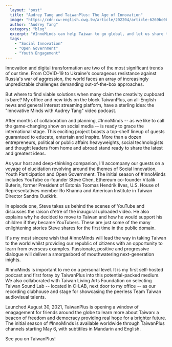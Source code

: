 ```yaml
---
  layout: "post"
  title: "Audrey Tang and TaiwanPlus: The Age of Innovation"
  image: "https://cdn-cw-english.cwg.tw/article/202204/article-6269bc0b2e98b.jpg"
  author: "Audrey Tang"
  category: "blog"
  excerpt: "#InnoMinds can help Taiwan to go global, and let us share these precious experiences with the world."
  tags: 
    - "Social Innovation"
    - "Open Government"
    - "Youth Engagement"
---
```



Innovation and digital transformation are two of the most significant trends of our time. From COVID-19 to Ukraine's courageous resistance against Russia's war of aggression, the world faces an array of increasingly unpredictable challenges demanding out-of-the-box approaches.

But where to find viable solutions when many claim the creativity cupboard is bare? My office and new kids on the block TaiwanPlus, an all-English news and general interest streaming platform, have a sterling idea: the "Innovative Minds with Audrey Tang" video podcast.

After months of collaboration and planning, #InnoMinds -- as we like to call the game-changing show on social media -- is ready to grace the international stage. This exciting project boasts a top-shelf lineup of guests guaranteed to educate, entertain and inspire. More than a dozen entrepreneurs, political or public affairs heavyweights, social technologists and thought leaders from home and abroad stand ready to share the latest and greatest ideas.

As your host and deep-thinking companion, I'll accompany our guests on a voyage of elucidation revolving around the themes of Social Innovation, Youth Participation and Open Government. The initial season of #InnoMinds includes YouTube co-founder Steve Chen, Ethereum co-founder Vitalik Buterin, former President of Estonia Toomas Hendrik Ilves, U.S. House of Representatives member Ro Khanna and American Institute in Taiwan Director Sandra Oudkirk.

In episode one, Steve takes us behind the scenes of YouTube and discusses the raison d'etre of the inaugural uploaded video. He also explains why he decided to move to Taiwan and how he would support his children if they became YouTubers. These are just some of the many enlightening stories Steve shares for the first time in the public domain.

It's my most sincere wish that #InnoMinds will lead the way in taking Taiwan to the world whilst providing our republic of citizens with an opportunity to learn from overseas examples. Passionate, positive and progressive dialogue will deliver a smorgasbord of mouthwatering next-generation inights.

#InnoMinds is important to me on a personal level. It is my first self-hosted podcast and first foray by TaiwanPlus into this potential-packed medium. We also collaborated with Taiwan Living Arts Foundation on selecting Taiwan Sound Lab -- located in C-LAB, next door to my office -- as our recording clubhouse and stage for showcasing the peerless Team Taiwan audiovisual talents.

Launched August 30, 2021, TaiwanPlus is opening a window of enagagement for friends around the globe to learn more about Taiwan: a beacon of freedom and democracy providing real hope for a brighter future. The initial season of #InnoMinds is available worldwide through TaiwanPlus channels starting May 6, with subtitiles in Mandarin and English.

See you on TaiwanPlus!


